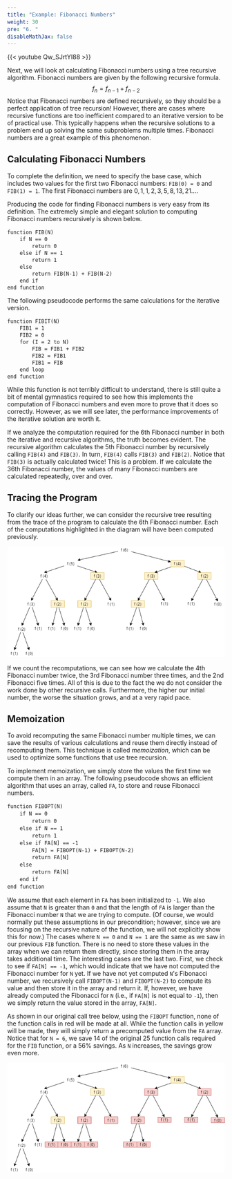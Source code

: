 ```yaml
---
title: "Example: Fibonacci Numbers"
weight: 30
pre: "6. "
disableMathJax: false
---
```

{{< youtube Qw_SJrtYI88  >}}

Next, we will look at calculating Fibonacci numbers using a tree recursive algorithm. Fibonacci numbers are given by the following recursive formula. 
$$
f_n = f_{n-1} + f_{n-2}
$$
Notice that Fibonacci numbers are defined recursively, so they should be a perfect application of tree recursion! However, there are cases where recursive functions are too inefficient compared to an iterative version to be of practical use. This typically happens when the recursive solutions to a problem end up solving the same subproblems multiple times. Fibonacci numbers are a great example of this phenomenon. 

## Calculating Fibonacci Numbers

To complete the definition, we need to specify the base case, which includes two values for the first two Fibonacci numbers: `FIB(0) = 0` and `FIB(1) = 1`. The first Fibonacci numbers are $0, 1, 1, 2, 3, 5, 8, 13, 21 …$.

Producing the code for finding Fibonacci numbers is very easy from its definition. The extremely simple and elegant solution to computing Fibonacci numbers recursively is shown below.

```
function FIB(N)
    if N == 0
        return 0
    else if N == 1
        return 1
    else
        return FIB(N-1) + FIB(N-2)
    end if
end function
```

The following pseudocode performs the same calculations for the iterative version.

```
function FIBIT(N)
    FIB1 = 1
    FIB2 = 0
    for (I = 2 to N)
        FIB = FIB1 + FIB2
        FIB2 = FIB1
        FIB1 = FIB
    end loop
end function
```

While this function is not terribly difficult to understand, there is still quite a bit of mental gymnastics required to see how this implements the computation of Fibonacci numbers and even more to prove that it does so correctly. However, as we will see later, the performance improvements of the iterative solution are worth it.

If we analyze the computation required for the 6th Fibonacci number in both the iterative and recursive algorithms, the truth becomes evident. The recursive algorithm calculates the 5th Fibonacci number by recursively calling `FIB(4)` and `FIB(3)`. In turn, `FIB(4)` calls `FIB(3)` and `FIB(2)`. Notice that `FIB(3)` is actually calculated twice! This is a problem. If we calculate the 36th Fibonacci number, the values of many Fibonacci numbers are calculated repeatedly, over and over.

## Tracing the Program

To clarify our ideas further, we can consider the recursive tree resulting from the trace of the program to calculate the 6th Fibonacci number. Each of the computations highlighted in the diagram will have been computed previously.

![Fibonacci Tree Recursion](/images/6/6.8.fib1.png)
 
If we count the recomputations, we can see how we calculate the 4th Fibonacci number twice, the 3rd Fibonacci number three times, and the 2nd Fibonacci five times. All of this is due to the fact the we do not consider the work done by other recursive calls. Furthermore, the higher our initial number, the worse the situation grows, and at a very rapid pace.

## Memoization

To avoid recomputing the same Fibonacci number multiple times, we can save the results of various calculations and reuse them directly instead of recomputing them. This technique is called _memoization_, which can be used to optimize some functions that use tree recursion. 

To implement memoization, we simply store the values the first time we compute them in an array. The following pseudocode shows an efficient algorithm that uses an array, called `FA`, to store and reuse Fibonacci numbers. 

```tex
function FIBOPT(N)
    if N == 0
        return 0
    else if N == 1
        return 1
    else if FA[N] == -1
        FA[N] = FIBOPT(N-1) + FIBOPT(N-2)
        return FA[N]
    else
        return FA[N]
    end if
end function
```

We assume that each element in `FA` has been initialized to `-1`. We also assume that `N` is greater than `0` and that the length of `FA` is larger than the Fibonacci number `N` that we are trying to compute. (Of course, we would normally put these assumptions in our precondition; however, since we are focusing on the recursive nature of the function, we will not explicitly show this for now.) The cases where `N == 0` and `N == 1` are the same as we saw in our previous `FIB` function. There is no need to store these values in the array when we can return them directly, since storing them in the array takes additional time. The interesting cases are the last two. First, we check to see if `FA[N] == -1`, which would indicate that we have not computed the Fibonacci number for `N` yet. If we have not yet computed `N`'s Fibonacci number, we recursively call `FIBOPT(N-1)` and `FIBOPT(N-2)` to compute its value and then store it in the array and return it. If, however, we have already computed the Fibonacci for `N` (i.e., if `FA[N]` is not equal to `-1`), then we simply return the value stored in the array, `FA[N]`.

As shown in our original call tree below, using the `FIBOPT` function, none of the function calls in red will be made at all. While the function calls in yellow will be made, they will simply return a precomputed value from the `FA` array. Notice that for `N = 6`, we save 14 of the original 25 function calls required for the `FIB` function, or a $56\%$ savings. As `N` increases, the savings grow even more.

![Fibonacci Tree Recursion with Memoization](/images/6/6.8.fib2.png)

